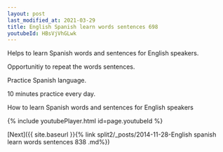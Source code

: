 ```yaml
---
layout: post
last_modified_at: 2021-03-29
title: English Spanish learn words sentences 698 
youtubeId: HBsVjVhGLwk
---
```

 
 
Helps to learn Spanish words and sentences for English speakers.

Opportunitiy to repeat the words sentences. 

Practice Spanish language. 
 
10 minutes practice every day. 
 
How to learn Spanish words and sentences for English speakers 
 
{% include youtubePlayer.html id=page.youtubeId %}
 
 
[Next]({{ site.baseurl }}{% link  split2/_posts/2014-11-28-English spanish learn words sentences 838 .md%})
 

